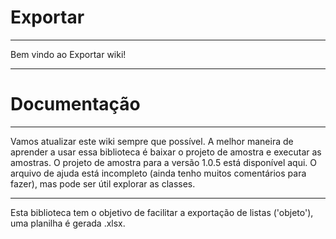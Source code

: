 # **Exportar**
***
Bem vindo ao Exportar wiki!
***
# **Documentação**
***
Vamos atualizar este wiki sempre que possível. A melhor maneira de aprender a usar essa biblioteca é baixar o projeto de amostra e executar as amostras. O projeto de amostra para a versão 1.0.5 está disponível aqui. O arquivo de ajuda está incompleto (ainda tenho muitos comentários para fazer), mas pode ser útil explorar as classes.
***
Esta biblioteca tem o objetivo de facilitar a exportação de listas ('objeto'), uma planilha é gerada .xlsx.
